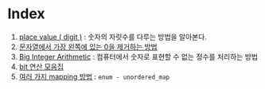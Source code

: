 # Index
1. [place value ( digit )](1_place_value(digit).md) : 숫자의 자릿수를 다루는 방법을 알아본다.
2. [문자열에서 가장 왼쪽에 있는 0을 제거하는 방법](2_remove_zero_from_string.md)
3. [Big Integer Arithmetic](3_Big_Integer_Arithmetic.md) : 컴퓨터에서 숫자로 표현할 수 없는 정수를 처리하는 방법
4. [bit 연산 모음집](4_bitwise_operation.md)
5. [여러 가지 mapping 방법](5_mapping.md) : `enum - unordered_map`